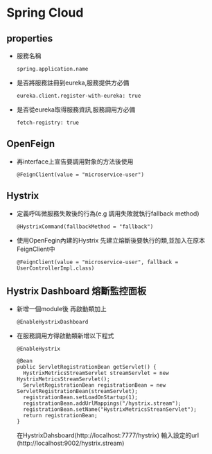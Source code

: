 # Spring Cloud

## properties

- 服務名稱

  ```spring.application.name```

- 是否將服務註冊到eureka,服務提供方必備

  ```eureka.client.register-with-eureka: true```

- 是否從eureka取得服務資訊,服務調用方必備

  ```fetch-registry: true```

## OpenFeign

- 再interface上宣告要調用對象的方法後使用

  ```@FeignClient(value = "microservice-user")```

## Hystrix

- 定義呼叫微服務失敗後的行為(e.g 調用失敗就執行fallback method)

  ```@HystrixCommand(fallbackMethod = "fallback")```


- 使用OpenFegin內建的Hystrix 先建立熔斷後要執行的類,並加入在原本FeignClient中

  ```@FeignClient(value = "microservice-user", fallback = UserControllerImpl.class)```

## Hystrix Dashboard 熔斷監控面板

- 新增一個module後 再啟動類加上

  ```@EnableHystrixDashboard```

- 在服務調用方得啟動類新增以下程式

  ```@EnableHystrix```
  ```
  @Bean
  public ServletRegistrationBean getServlet() {
    HystrixMetricsStreamServlet streamServlet = new HystrixMetricsStreamServlet();
    ServletRegistrationBean registrationBean = new ServletRegistrationBean(streamServlet);
    registrationBean.setLoadOnStartup(1);   	
    registrationBean.addUrlMappings("/hystrix.stream");
    registrationBean.setName("HystrixMetricsStreanServlet");
    return registrationBean;
  }
  ```
  在HystrixDahsboard(http://localhost:7777/hystrix) 輸入設定的url (http://localhost:9002/hystrix.stream)
